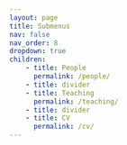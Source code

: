 ```yaml
---
layout: page
title: Submenus
nav: false
nav_order: 8
dropdown: true
children:
    - title: People
      permalink: /people/
    - title: divider
    - title: Teaching
      permalink: /teaching/
    - title: divider
    - title: CV
      permalink: /cv/
---
```

